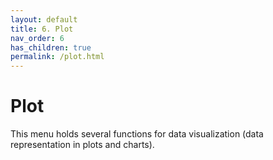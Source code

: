 ```yaml
---
layout: default
title: 6. Plot
nav_order: 6
has_children: true
permalink: /plot.html
---
```


# Plot
This menu holds several functions for data visualization (data representation in plots and charts).
<!--To make it as easy as possible to write documentation in plain Markdown, most UI components are styled using default Markdown elements with few additional CSS classes needed.
{: .fs-6 .fw-300 }-->